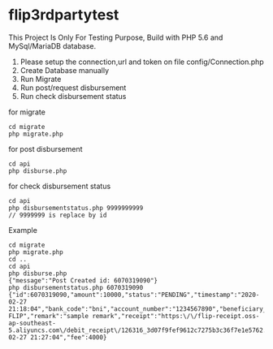 # flip3rdpartytest

This Project Is Only For Testing Purpose, Build with PHP 5.6 and MySql/MariaDB database.

1. Please setup the connection,url and token on file config/Connection.php
2. Create Database manually
3. Run Migrate
4. Run post/request disbursement
5. Run check disbursement status

for migrate

```
cd migrate
php migrate.php
```

for post disbursement

```
cd api
php disburse.php
```

for check disbursement status

```
cd api
php disbursementstatus.php 9999999999
// 9999999 is replace by id
```

Example
```
cd migrate
php migrate.php 
cd ..
cd api
php disburse.php
{"message":"Post Created id: 6070319090"}                                                                               
php disbursementstatus.php 6070319090
{"id":6070319090,"amount":10000,"status":"PENDING","timestamp":"2020-02-27 21:18:04","bank_code":"bni","account_number":"1234567890","beneficiary_name":"PT FLIP","remark":"sample remark","receipt":"https:\/\/flip-receipt.oss-ap-southeast-5.aliyuncs.com\/debit_receipt\/126316_3d07f9fef9612c7275b3c36f7e1e5762.jpg","time_served":"2020-02-27 21:27:04","fee":4000}
```
